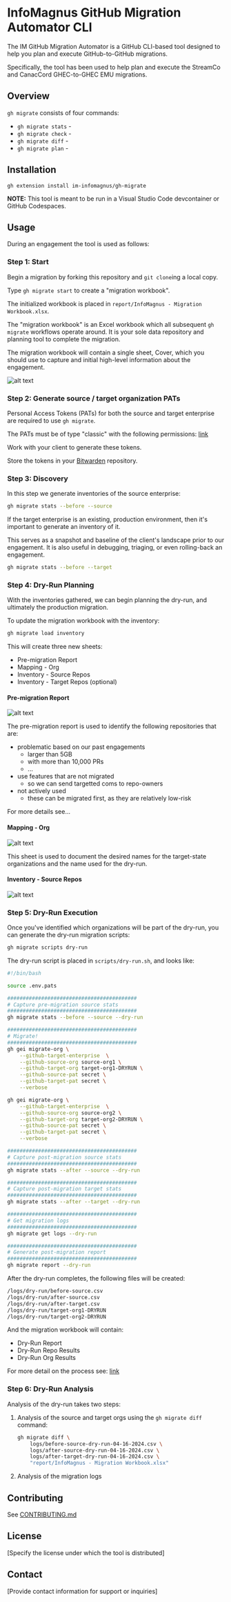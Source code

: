 # InfoMagnus GitHub Migration Automator CLI

The IM GitHub Migration Automator is a GitHub CLI-based tool designed to help you plan and execute GitHub-to-GitHub migrations.

Specifically, the tool has been used to help plan and execute the StreamCo and CanacCord GHEC-to-GHEC EMU migrations.

## Overview

`gh migrate` consists of four commands:
- `gh migrate stats` -
- `gh migrate check` -
- `gh migrate diff` -
- `gh migrate plan` -

## Installation

`gh extension install im-infomagnus/gh-migrate`

**NOTE:** This tool is meant to be run in a Visual Studio Code devcontainer or GitHub Codespaces.

## Usage

During an engagement the tool is used as follows:

### Step 1: Start

Begin a migration by forking this repository and `git clone`ing a local copy.

Type `gh migrate start` to create a "migration workbook".

The initialized workbook is placed in `report/InfoMagnus - Migration Workbook.xlsx`.

The "migration workbook" is an Excel workbook which all subsequent `gh migrate` workflows operate around.  It is your sole data repository and planning tool to complete the migration.

The migration workbook will contain a single sheet, Cover, which you should use to capture and initial high-level information about the engagement.

![alt text](docs/images/workbook-cover.png)


### Step 2: Generate source / target organization PATs

Personal Access Tokens (PATs) for both the source and target enterprise are required to use `gh migrate`.

The PATs must be of type "classic" with the following permissions: [link](docs/personal-access-tokens.md)

Work with your client to generate these tokens.

Store the tokens in your [Bitwarden](https://bitwarden.com/) repository.

### Step 3: Discovery

In this step we generate inventories of the source enterprise:

```bash
gh migrate stats --before --source
```

If the target enterprise is an existing, production environment, then it's important to generate an inventory of it.

This serves as a snapshot and baseline of the client's landscape prior to our engagement.  It is also useful in debugging, triaging, or even rolling-back an engagement.

```bash
gh migrate stats --before --target
```

### Step 4: Dry-Run Planning

With the inventories gathered, we can begin planning the dry-run, and ultimately the production migration.

To update the migration workbook with the inventory:

```bash
gh migrate load inventory
```

This will create three new sheets:
- Pre-migration Report
- Mapping - Org
- Inventory - Source Repos
- Inventory - Target Repos (optional)

#### Pre-migration Report

![alt text](docs/images/workbook-pre-migration-report.png)

The pre-migration report is used to identify the following repositories that are:
- problematic based on our past engagements
    - larger than 5GB
    - with more than 10,000 PRs
    - ...
- use features that are not migrated
    - so we can send targetted coms to repo-owners
- not actively used
    - these can be migrated first, as they are relatively low-risk

For more details see...

#### Mapping - Org

![alt text](docs/images/workbook-mapping-org.png)

This sheet is used to document the desired names for the target-state organizations and the name used for the dry-run.

#### Inventory - Source Repos
![alt text](docs/images/workbook-source-repo-inventory.png)

### Step 5: Dry-Run Execution

Once you've identified which organizations will be part of the dry-run, you can generate the dry-run migration scripts:

```bash
gh migrate scripts dry-run
```

The dry-run script is placed in `scripts/dry-run.sh`, and looks like:

```bash
#!/bin/bash

source .env.pats

##########################################
# Capture pre-migration source stats
##########################################
gh migrate stats --before --source --dry-run

##########################################
# Migrate!
##########################################
gh gei migrate-org \
    --github-target-enterprise  \
    --github-source-org source-org1 \
    --github-target-org target-org1-DRYRUN \
    --github-source-pat secret \
    --github-target-pat secret \
    --verbose

gh gei migrate-org \
    --github-target-enterprise  \
    --github-source-org source-org2 \
    --github-target-org target-org2-DRYRUN \
    --github-source-pat secret \
    --github-target-pat secret \
    --verbose

##########################################
# Capture post-migration source stats
##########################################
gh migrate stats --after --source --dry-run

##########################################
# Capture post-migration target stats
##########################################
gh migrate stats --after --target --dry-run

##########################################
# Get migration logs
##########################################
gh migrate get logs --dry-run

##########################################
# Generate post-migration report
##########################################
gh migrate report --dry-run
```

After the dry-run completes, the following files will be created:

```bash
/logs/dry-run/before-source.csv
/logs/dry-run/after-source.csv
/logs/dry-run/after-target.csv
/logs/dry-run/target-org1-DRYRUN
/logs/dry-run/target-org2-DRYRUN
```

And the migration workbook will contain:
- Dry-Run Report
- Dry-Run Repo Results
- Dry-Run Org Results


For more detail on the process see: [link](docs/migration-process.md)

### Step 6: Dry-Run Analysis

Analysis of the dry-run takes two steps:

1. Analysis of the source and target orgs using the `gh migrate diff` command:

    ```bash
    gh migrate diff \
        logs/before-source-dry-run-04-16-2024.csv \
        logs/after-source-dry-run-04-16-2024.csv \
        logs/after-target-dry-run-04-16-2024.csv \
        "report/InfoMagnus - Migration Workbook.xlsx"
    ```

2. Analysis of the migration logs



## Contributing
See [CONTRIBUTING.md](docs/CONTRIBUTING.md)

## License
[Specify the license under which the tool is distributed]

## Contact
[Provide contact information for support or inquiries]
